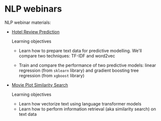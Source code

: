 # NLP webinars

NLP webinar materials:

- [Hotel Review Prediction](https://github.com/alex000kim/nlp_webinars/blob/main/1_HotelReviewPrediction.ipynb)
  
  Learning objectives
  
  - Learn how to prepare text data for predictive modelling. We'll compare two techniques: TF-IDF and word2vec
  
  - Train and compare the performance of two predictive models: linear regression (from `sklearn` library) and gradient boosting tree regression (from `xgboost` library)

- [Movie Plot Similarity Search](https://github.com/alex000kim/nlp_webinars/blob/main/2_MoviePlotSimilaritySearch.ipynb)
  
  Learning objectives
  
  - Learn how vectorize text using language transformer models
  - Learn how to perform information retrieval (aka similarity search) on text data
